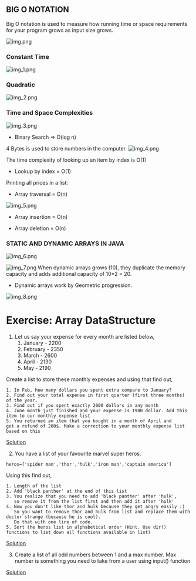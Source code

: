 ## BIG O NOTATION
Big O notation is used to measure how running time or space requirements for your program grows as input size grows.

![img.png](img.png)

### Constant Time
![img_1.png](img_1.png)

### Quadratic 
![img_2.png](img_2.png)

### Time and Space Complexities
![img_3.png](img_3.png)

* Binary Search => O(log n)

4 Bytes is used to store numbers in the computer.
![img_4.png](img_4.png)

The time complexity of looking up an item by index
is O(1)
* Lookup by index = O(1)

Printing all prices in a list:
* Array traversal = O(n)

![img_5.png](img_5.png)

* Array insertion = O(n)

* Array deletion = O(n)

### STATIC AND DYNAMIC ARRAYS IN JAVA
![img_6.png](img_6.png)

![img_7.png](img_7.png)
When dynamic arrays grows (10), they duplicate the memory capacity
and adds additional capacity of 10*2 = 20.
* Dynamic arrays work by Geometric progression.

![img_8.png](img_8.png)

# Exercise: Array DataStructure

1. Let us say your expense for every month are listed below,
	1. January -  2200
 	2. February - 2350
    3. March - 2600
    4. April - 2130
    5. May - 2190

Create a list to store these monthly expenses and using that find out,

    1. In Feb, how many dollars you spent extra compare to January?
    2. Find out your total expense in first quarter (first three months) of the year.
    3. Find out if you spent exactly 2000 dollars in any month
    4. June month just finished and your expense is 1980 dollar. Add this item to our monthly expense list
    5. You returned an item that you bought in a month of April and
    got a refund of 200$. Make a correction to your monthly expense list
    based on this

[Solution](https://github.com/codebasics/data-structures-algorithms-python/blob/master/data_structures/2_Arrays/Solution/1_expenses.py)

2. You have a list of your favourite marvel super heros.
```
heros=['spider man','thor','hulk','iron man','captain america']
```

Using this find out,

    1. Length of the list
    2. Add 'black panther' at the end of this list
    3. You realize that you need to add 'black panther' after 'hulk',
       so remove it from the list first and then add it after 'hulk'
    4. Now you don't like thor and hulk because they get angry easily :)
       So you want to remove thor and hulk from list and replace them with doctor strange (because he is cool).
       Do that with one line of code.
    5. Sort the heros list in alphabetical order (Hint. Use dir() functions to list down all functions available in list)

[Solution](https://github.com/codebasics/data-structures-algorithms-python/blob/master/data_structures/2_Arrays/Solution/2_marvel.py)


3. Create a list of all odd numbers between 1 and a max number.
Max number is something you need to take from a user using input() function

[Solution](https://github.com/codebasics/data-structures-algorithms-python/blob/master/data_structures/2_Arrays/Solution/3_odd_even_numbers.py)

